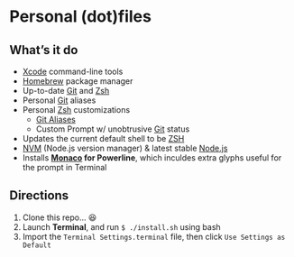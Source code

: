 # Personal (dot)files

## What’s it do
* [Xcode](https://developer.apple.com/xcode/) command-line tools
* [Homebrew](http://brew.sh/) package manager
* Up-to-date [Git](https://git-scm.com/) and [Zsh](http://www.zsh.org/)
* Personal [Git](https://git-scm.com/) aliases
* Personal [Zsh](http://www.zsh.org/) customizations
	* [Git Aliases](https://git-scm.com/book/en/v2/Git-Basics-Git-Aliases)
	* Custom Prompt w/ unobtrusive [Git](https://git-scm.com/) status
* Updates the current default shell to be [ZSH](http://www.zsh.org/)
* [NVM](https://github.com/creationix/nvm) (Node.js version manager) & latest stable [Node.js](https://nodejs.org/)
* Installs **[Monaco](https://en.wikipedia.org/wiki/Monaco_(typeface)) for Powerline**, which inculdes extra glyphs useful for the prompt in Terminal

## Directions
1. Clone this repo… 😆
2. Launch **Terminal**, and run `$ ./install.sh` using bash
3. Import the `Terminal Settings.terminal` file, then click `Use Settings as Default`